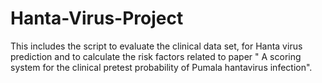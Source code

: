 # Hanta-Virus-Project
This includes the script to evaluate the clinical data set, for Hanta virus prediction and to calculate the risk factors related to paper " A scoring system for the clinical pretest probability of Pumala hantavirus infection".



